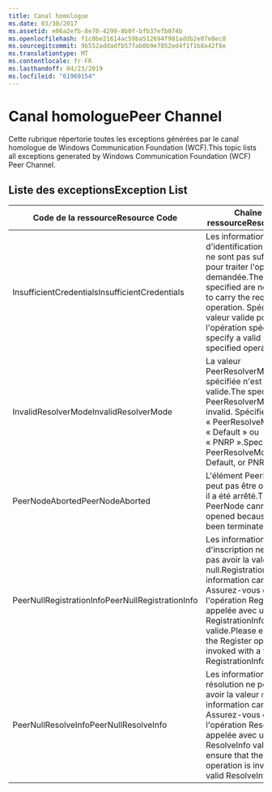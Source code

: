 ```yaml
---
title: Canal homologue
ms.date: 03/30/2017
ms.assetid: e06a2efb-8e70-4299-8b0f-bfb37efb074b
ms.openlocfilehash: f1c0be21614ac59ba512694f981addb2e07e8ec8
ms.sourcegitcommit: 9b552addadfb57fab0b9e7852ed4f1f1b8a42f8e
ms.translationtype: MT
ms.contentlocale: fr-FR
ms.lasthandoff: 04/23/2019
ms.locfileid: "61969154"
---
```

# <a name="peer-channel"></a><span data-ttu-id="24cf9-102">Canal homologue</span><span class="sxs-lookup"><span data-stu-id="24cf9-102">Peer Channel</span></span>
<span data-ttu-id="24cf9-103">Cette rubrique répertorie toutes les exceptions générées par le canal homologue de Windows Communication Foundation (WCF).</span><span class="sxs-lookup"><span data-stu-id="24cf9-103">This topic lists all exceptions generated by Windows Communication Foundation (WCF) Peer Channel.</span></span>  
  
## <a name="exception-list"></a><span data-ttu-id="24cf9-104">Liste des exceptions</span><span class="sxs-lookup"><span data-stu-id="24cf9-104">Exception List</span></span>  
  
|<span data-ttu-id="24cf9-105">Code de la ressource</span><span class="sxs-lookup"><span data-stu-id="24cf9-105">Resource Code</span></span>|<span data-ttu-id="24cf9-106">Chaîne de la ressource</span><span class="sxs-lookup"><span data-stu-id="24cf9-106">Resource String</span></span>|  
|-------------------|---------------------|  
|<span data-ttu-id="24cf9-107">InsufficientCredentials</span><span class="sxs-lookup"><span data-stu-id="24cf9-107">InsufficientCredentials</span></span>|<span data-ttu-id="24cf9-108">Les informations d'identification spécifiées ne sont pas suffisantes pour traiter l'opération demandée.</span><span class="sxs-lookup"><span data-stu-id="24cf9-108">The credentials specified are not sufficient to carry the requested operation.</span></span> <span data-ttu-id="24cf9-109">Spécifiez une valeur valide pour l'opération spécifiée.</span><span class="sxs-lookup"><span data-stu-id="24cf9-109">Please specify a valid value for the specified operation</span></span>|  
|<span data-ttu-id="24cf9-110">InvalidResolverMode</span><span class="sxs-lookup"><span data-stu-id="24cf9-110">InvalidResolverMode</span></span>|<span data-ttu-id="24cf9-111">La valeur PeerResolverMode spécifiée n'est pas valide.</span><span class="sxs-lookup"><span data-stu-id="24cf9-111">The specified PeerResolverMode value is invalid.</span></span> <span data-ttu-id="24cf9-112">Spécifiez « PeerResolveMode.Auto », « Default » ou « PNRP ».</span><span class="sxs-lookup"><span data-stu-id="24cf9-112">Specify either PeerResolveMode.Auto, Default, or PNRP.</span></span>|  
|<span data-ttu-id="24cf9-113">PeerNodeAborted</span><span class="sxs-lookup"><span data-stu-id="24cf9-113">PeerNodeAborted</span></span>|<span data-ttu-id="24cf9-114">L'élément PeerNode ne peut pas être ouvert parce il a été arrêté.</span><span class="sxs-lookup"><span data-stu-id="24cf9-114">The PeerNode cannot be opened because it has been terminated.</span></span>|  
|<span data-ttu-id="24cf9-115">PeerNullRegistrationInfo</span><span class="sxs-lookup"><span data-stu-id="24cf9-115">PeerNullRegistrationInfo</span></span>|<span data-ttu-id="24cf9-116">Les informations d'inscription ne peuvent pas avoir la valeur null.</span><span class="sxs-lookup"><span data-stu-id="24cf9-116">Registration information cannot be null.</span></span> <span data-ttu-id="24cf9-117">Assurez-vous que l'opération Register est appelée avec un objet RegistrationInfo valide.</span><span class="sxs-lookup"><span data-stu-id="24cf9-117">Please ensure that the Register operation is invoked with a valid RegistrationInfo object.</span></span>|  
|<span data-ttu-id="24cf9-118">PeerNullResolveInfo</span><span class="sxs-lookup"><span data-stu-id="24cf9-118">PeerNullResolveInfo</span></span>|<span data-ttu-id="24cf9-119">Les informations de résolution ne peuvent pas avoir la valeur `null`.</span><span class="sxs-lookup"><span data-stu-id="24cf9-119">Resolve information cannot be `null`.</span></span> <span data-ttu-id="24cf9-120">Assurez-vous que l'opération Resolve est appelée avec un objet ResolveInfo valide.</span><span class="sxs-lookup"><span data-stu-id="24cf9-120">Please ensure that the Resolve operation is invoked with a valid ResolveInfo object.</span></span>|
